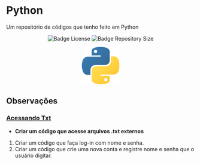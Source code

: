 # Python
 Um repositório de códigos que tenho feito em Python
 <p align="center">
 <img src="https://img.shields.io/github/license/shimiguel/Python?style=for-the-badge" alt="Badge License">
 <img src="https://img.shields.io/github/languages/code-size/shimiguel/python?style=for-the-badge" alt="Badge Repository Size">
 </p>
 <p align="center">
 <img width="100px" src="./img/pythonicon.png" alt="ícone Python"/>
 </p>

## Observações
 ### [Acessando Txt](acessandoTxt)
  * **Criar um código que acesse arquivos .txt externos**
  1. Criar um código que faça log-in com nome e senha.
  1. Criar um código que crie uma nova conta e registre nome e senha que o usuário digitar.
